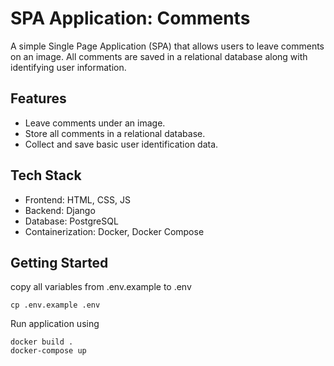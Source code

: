 # SPA Application: Comments

A simple Single Page Application (SPA) that allows users to leave comments on an image. All comments are saved in a relational database along with identifying user information.

## Features

- Leave comments under an image.
- Store all comments in a relational database.
- Collect and save basic user identification data.

## Tech Stack

- Frontend: HTML, CSS, JS
- Backend: Django
- Database: PostgreSQL
- Containerization: Docker, Docker Compose

## Getting Started

copy all variables from .env.example to .env

```
cp .env.example .env
```

Run application using

```
docker build .
docker-compose up
```

